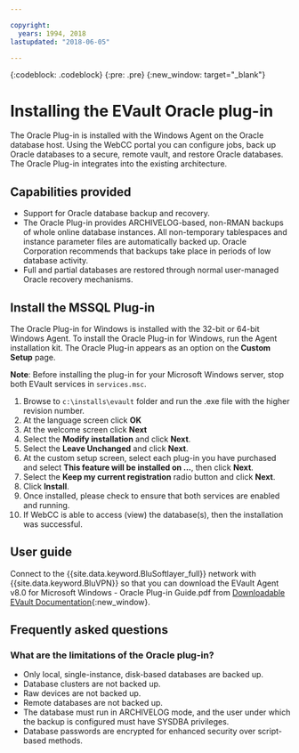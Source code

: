 ```yaml
---

copyright:
  years: 1994, 2018
lastupdated: "2018-06-05"

---
```

{:codeblock: .codeblock}
{:pre: .pre}
{:new_window: target="_blank"}

# Installing the EVault Oracle plug-in

The Oracle Plug-in is installed with the Windows Agent on the Oracle database host. Using the WebCC portal you can configure jobs, back up Oracle databases to a secure, remote vault, and restore Oracle databases. The Oracle Plug-in integrates into the existing architecture.

## Capabilities provided

- Support for Oracle database backup and recovery.
- The Oracle Plug-in provides ARCHIVELOG-based, non-RMAN backups of whole online database instances. All non-temporary tablespaces and instance parameter files are automatically backed up. Oracle Corporation recommends that backups take place in periods of low database activity.
- Full and partial databases are restored through normal user-managed Oracle recovery mechanisms.

## Install the MSSQL Plug-in

The Oracle Plug-in for Windows is installed with the 32-bit or 64-bit Windows Agent. To install the Oracle Plug-in for Windows, run the Agent installation kit. The Oracle Plug-in appears as an option on the **Custom Setup** page.

**Note**: Before installing the plug-in for your Microsoft Windows server, stop both EVault services in `services.msc`.  

1. Browse to `c:\installs\evault` folder and run the .exe file with the higher revision number.
2. At the language screen click **OK**
3. At the welcome screen click **Next**
4. Select the **Modify installation** and click **Next**.
5. Select the **Leave Unchanged** and click **Next**.
6. At the custom setup screen, select each plug-in you have purchased and select **This feature will be installed on ...**, then click **Next**.
7. Select the **Keep my current registration** radio button and click **Next**.
8. Click **Install**.
9. Once installed, please check to ensure that both services are enabled and running.
10. If WebCC is able to access (view) the database(s), then the installation was successful. 

## User guide

Connect to the {{site.data.keyword.BluSoftlayer_full}} network with {{site.data.keyword.BluVPN}} so that you can download the EVault Agent v8.0 for Microsoft Windows - Oracle Plug-in Guide.pdf from [Downloadable EVault Documentation](http://downloads.service.softlayer.com/evault/Documentation/){:new_window}.

## Frequently asked questions

### What are the limitations of the Oracle plug-in?
- Only local, single-instance, disk-based databases are backed up.
- Database clusters are not backed up.
- Raw devices are not backed up.
- Remote databases are not backed up.
- The database must run in ARCHIVELOG mode, and the user under which the backup is configured must have SYSDBA privileges.
- Database passwords are encrypted for enhanced security over script-based methods.
